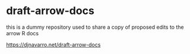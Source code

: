 
# draft-arrow-docs

<!-- badges: start -->
<!-- badges: end -->

this is a dummy repository used to share a copy of proposed edits to the arrow R docs

https://djnavarro.net/draft-arrow-docs

